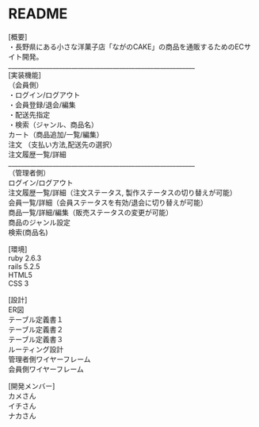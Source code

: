 # README

[概要]<br>
・長野県にある小さな洋菓子店「ながのCAKE」の商品を通販するためのECサイト開発。<br>
___________________________________________________________<br>
[実装機能]<br>
（会員側）<br>
・ログイン/ログアウト<br>
・会員登録/退会/編集<br>
・配送先指定<br>
・検索（ジャンル、商品名）<br>
カート（商品追加/一覧/編集）<br>
注文 （支払い方法,配送先の選択）<br>
注文履歴一覧/詳細<br>
___________________________________________________________<br>
（管理者側）<br>
ログイン/ログアウト<br>
注文履歴一覧/詳細（注文ステータス, 製作ステータスの切り替えが可能）<br>
会員一覧/詳細（会員ステータスを有効/退会に切り替えが可能）<br>
商品一覧/詳細/編集（販売ステータスの変更が可能）<br>
商品のジャンル設定<br>
検索(商品名)<br>

[環境]<br>
ruby 2.6.3<br>
rails 5.2.5<br>
HTML5<br>
CSS 3<br>

[設計]<br>
ER図<br>
テーブル定義書１<br>
テーブル定義書２<br>
テーブル定義書３<br>
ルーティング設計<br>
管理者側ワイヤーフレーム<br>
会員側ワイヤーフレーム<br>

[開発メンバー]<br>
カメさん<br>
イチさん<br>
ナカさん<br>
